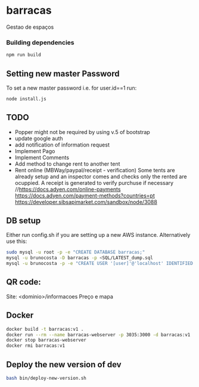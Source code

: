 # barracas
Gestao de espaços 


### Building dependencies

```bash
npm run build
```

## Setting new master Password
To set a new master password i.e. for user.id==1 run:
```bash
node install.js
```

## TODO
- Popper might not be required by using v.5 of bootstrap
- update google auth
- add notification of information request
- Implement Pago
- Implement Comments
- Add method to change rent to another tent
- Rent online (MBWay/paypal/receipt - verification) Some tents are already setup and an inspector comes and checks only the rented are ocuppied. A receipt is generated to verify purchuse if necessary //https://docs.adyen.com/online-payments https://docs.adyen.com/payment-methods?countries=pt
   https://developer.sibsapimarket.com/sandbox/node/3088

## DB setup
Either run config.sh if you are setting up a new AWS instance.
Alternatively use this:

```bash
sudo mysql -u root -p -e "CREATE DATABASE barracas;"
mysql -u brunocosta -D barracas -p <SQL/LATEST_dump.sql
mysql -u brunocosta -p -e "CREATE USER '[user]'@'localhost' IDENTIFIED BY ''; GRANT ALL PRIVILEGES ON barracas.* TO 'myapp'@'localhost'; FLUSH PRIVILEGES;" 
```


## QR code:
Site: \<dominio>/informacoes
Preço e mapa


## Docker
```bash
docker build -t barracas:v1 .  
docker run --rm --name barracas-webserver -p 3035:3000 -d barracas:v1
docker stop barracas-webserver
docker rmi barracas:v1


```

## Deploy the new version of dev
```bash 
bash bin/deploy-new-version.sh
```

